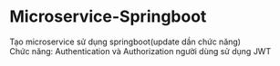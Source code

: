 # Microservice-Springboot
Tạo microservice sử dụng springboot(update dần chức năng)  </br>
Chức năng: Authentication và Authorization người dùng sử dụng JWT
